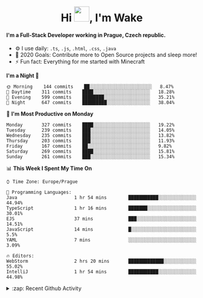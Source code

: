 <h1 align="center">Hi <img src="https://raw.githubusercontent.com/MrWakeCZ/MrWakeCZ/master/Hi.gif" width="40px" />, I'm Wake</h1>

#### I'm a Full-Stack Developer working in Prague, Czech republic.
- ⚙️ I use daily: `.ts`, `.js`, `.html`, `.css`, `.java`
- 🥅 2020 Goals: Contribute more to Open Source projects and sleep more!
- ⚡ Fun fact: Everything for me started with Minecraft

<!--START_SECTION:waka-->
**I'm a Night 🦉** 

```text
🌞 Morning    144 commits    ██░░░░░░░░░░░░░░░░░░░░░░░   8.47% 
🌆 Daytime    311 commits    ████░░░░░░░░░░░░░░░░░░░░░   18.28% 
🌃 Evening    599 commits    ████████░░░░░░░░░░░░░░░░░   35.21% 
🌙 Night      647 commits    █████████░░░░░░░░░░░░░░░░   38.04%

```
📅 **I'm Most Productive on Monday** 

```text
Monday       327 commits    ████░░░░░░░░░░░░░░░░░░░░░   19.22% 
Tuesday      239 commits    ███░░░░░░░░░░░░░░░░░░░░░░   14.05% 
Wednesday    235 commits    ███░░░░░░░░░░░░░░░░░░░░░░   13.82% 
Thursday     203 commits    ███░░░░░░░░░░░░░░░░░░░░░░   11.93% 
Friday       167 commits    ██░░░░░░░░░░░░░░░░░░░░░░░   9.82% 
Saturday     269 commits    ████░░░░░░░░░░░░░░░░░░░░░   15.81% 
Sunday       261 commits    ███░░░░░░░░░░░░░░░░░░░░░░   15.34%

```


📊 **This Week I Spent My Time On** 

```text
⌚︎ Time Zone: Europe/Prague

💬 Programming Languages: 
Java                     1 hr 54 mins        ███████████░░░░░░░░░░░░░░   44.94% 
TypeScript               1 hr 16 mins        ███████░░░░░░░░░░░░░░░░░░   30.01% 
EJS                      37 mins             ███░░░░░░░░░░░░░░░░░░░░░░   14.51% 
JavaScript               14 mins             █░░░░░░░░░░░░░░░░░░░░░░░░   5.5% 
YAML                     7 mins              ░░░░░░░░░░░░░░░░░░░░░░░░░   3.09%

🔥 Editors: 
WebStorm                 2 hrs 20 mins       █████████████░░░░░░░░░░░░   55.02% 
IntelliJ                 1 hr 54 mins        ███████████░░░░░░░░░░░░░░   44.98%

```


<!--END_SECTION:waka-->

<details>
  <summary>:zap: Recent Github Activity</summary>

<!--START_SECTION:activity-->
1. 🎉 Merged PR [#11](https://github.com/craftmania-cz/craftapi/pull/11) in [craftmania-cz/craftapi](https://github.com/craftmania-cz/craftapi)
2. 🎉 Merged PR [#6](https://github.com/craftmania-cz/craftlobby/pull/6) in [craftmania-cz/craftlobby](https://github.com/craftmania-cz/craftlobby)
3. 🎉 Merged PR [#89](https://github.com/waked-cz/corgi/pull/89) in [waked-cz/corgi](https://github.com/waked-cz/corgi)
4. 🎉 Merged PR [#2](https://github.com/craftmania-cz/craftcore/pull/2) in [craftmania-cz/craftcore](https://github.com/craftmania-cz/craftcore)
5. 🎉 Merged PR [#7](https://github.com/craftmania-cz/craftlobby/pull/7) in [craftmania-cz/craftlobby](https://github.com/craftmania-cz/craftlobby)
<!--END_SECTION:activity-->

</details>
